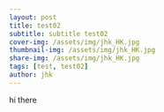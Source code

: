```yaml
---
layout: post
title: test02
subtitle: subtitle test02
cover-img: /assets/img/jhk_HK.jpg
thumbnail-img: /assets/img/jhk_HK.jpg
share-img: /assets/img/jhk_HK.jpg
tags: [test, test02]
author: jhk
---
```


hi there